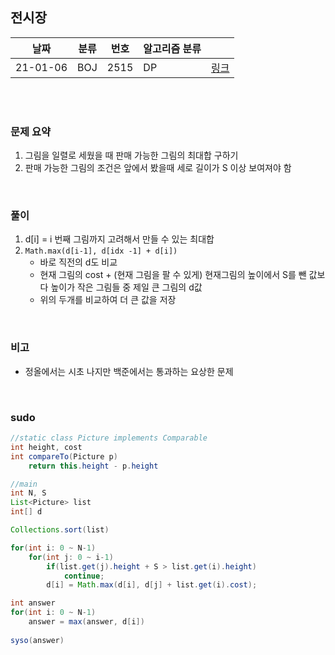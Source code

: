 ## 전시장

| 날짜   | 분류 | 번호 | 알고리즘 분류 |                                          |
| ------ | ---- | ---- | ------------- | ---------------------------------------- |
| 21-01-06 |  BOJ  |  2515  |  DP  | [링크](https://www.acmicpc.net/problem/2515) |


<br/><br/>

### 문제 요약 

1. 그림을 일렬로 세웠을 때 판매 가능한 그림의 최대합 구하기
2. 판매 가능한 그림의 조건은 앞에서 봤을때 세로 길이가 S 이상 보여져야 함


<br/>

### 풀이

1. d[i] = i 번째 그림까지 고려해서 만들 수 있는 최대합
2. ```Math.max(d[i-1], d[idx -1] + d[i])```
   - 바로 직전의 d도 비교
   - 현재 그림의 cost + (현재 그림을 팔 수 있게) 현재그림의 높이에서 S를 뺀 값보다 높이가 작은 그림들 중 제일 큰 그림의 d값
   - 위의 두개를 비교하여 더 큰 값을 저장


<br/>

### 비고

- 정올에서는 시초 나지만 백준에서는 통과하는 요상한 문제


<br/>

### sudo

```java
//static class Picture implements Comparable
int height, cost
int compareTo(Picture p)
	return this.height - p.height

//main
int N, S
List<Picture> list
int[] d

Collections.sort(list)

for(int i: 0 ~ N-1)
	for(int j: 0 ~ i-1)
		if(list.get(j).height + S > list.get(i).height)
			continue;
		d[i] = Math.max(d[i], d[j] + list.get(i).cost);

int answer
for(int i: 0 ~ N-1)
	answer = max(answer, d[i])
	
syso(answer)
```